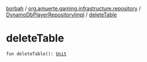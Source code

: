 [borbah](../../index.md) / [org.amuerte.gaming.infrastructure.repository](../index.md) / [DynamoDbPlayerRepositoryImpl](index.md) / [deleteTable](./delete-table.md)

# deleteTable

`fun deleteTable(): `[`Unit`](https://kotlinlang.org/api/latest/jvm/stdlib/kotlin/-unit/index.html)